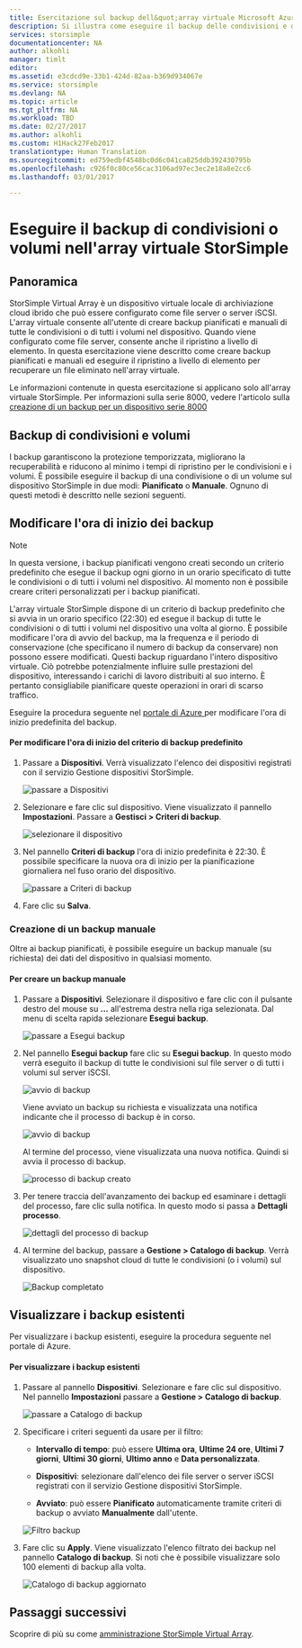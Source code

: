 ```yaml
---
title: Esercitazione sul backup dell&quot;array virtuale Microsoft Azure StorSimple | Documentazione Microsoft
description: Si illustra come eseguire il backup delle condivisioni e dei volumi di StorSimple Virtual Array.
services: storsimple
documentationcenter: NA
author: alkohli
manager: timlt
editor: 
ms.assetid: e3cdcd9e-33b1-424d-82aa-b369d934067e
ms.service: storsimple
ms.devlang: NA
ms.topic: article
ms.tgt_pltfrm: NA
ms.workload: TBD
ms.date: 02/27/2017
ms.author: alkohli
ms.custom: H1Hack27Feb2017
translationtype: Human Translation
ms.sourcegitcommit: ed759edbf4548bc0d6c041ca825ddb392430795b
ms.openlocfilehash: c926f0c80ce56cac3106ad97ec3ec2e18a8e2cc6
ms.lasthandoff: 03/01/2017

---
```

# <a name="back-up-shares-or-volumes-on-your-storsimple-virtual-array"></a>Eseguire il backup di condivisioni o volumi nell'array virtuale StorSimple

## <a name="overview"></a>Panoramica

StorSimple Virtual Array è un dispositivo virtuale locale di archiviazione cloud ibrido che può essere configurato come file server o server iSCSI. L'array virtuale consente all'utente di creare backup pianificati e manuali di tutte le condivisioni o di tutti i volumi nel dispositivo. Quando viene configurato come file server, consente anche il ripristino a livello di elemento. In questa esercitazione viene descritto come creare backup pianificati e manuali ed eseguire il ripristino a livello di elemento per recuperare un file eliminato nell'array virtuale.

Le informazioni contenute in questa esercitazione si applicano solo all'array virtuale StorSimple. Per informazioni sulla serie 8000, vedere l'articolo sulla [creazione di un backup per un dispositivo serie 8000](storsimple-manage-backup-policies-u2.md)

## <a name="back-up-shares-and-volumes"></a>Backup di condivisioni e volumi

I backup garantiscono la protezione temporizzata, migliorano la recuperabilità e riducono al minimo i tempi di ripristino per le condivisioni e i volumi. È possibile eseguire il backup di una condivisione o di un volume sul dispositivo StorSimple in due modi: **Pianificato** o **Manuale**. Ognuno di questi metodi è descritto nelle sezioni seguenti.

## <a name="change-the-backup-start-time"></a>Modificare l'ora di inizio dei backup

> [!NOTE]
> In questa versione, i backup pianificati vengono creati secondo un criterio predefinito che esegue il backup ogni giorno in un orario specificato di tutte le condivisioni o di tutti i volumi nel dispositivo. Al momento non è possibile creare criteri personalizzati per i backup pianificati.


L'array virtuale StorSimple dispone di un criterio di backup predefinito che si avvia in un orario specifico (22:30) ed esegue il backup di tutte le condivisioni o di tutti i volumi nel dispositivo una volta al giorno. È possibile modificare l'ora di avvio del backup, ma la frequenza e il periodo di conservazione (che specificano il numero di backup da conservare) non possono essere modificati. Questi backup riguardano l'intero dispositivo virtuale. Ciò potrebbe potenzialmente influire sulle prestazioni del dispositivo, interessando i carichi di lavoro distribuiti al suo interno. È pertanto consigliabile pianificare queste operazioni in orari di scarso traffico.

 Eseguire la procedura seguente nel [portale di Azure ](https://portal.azure.com/) per modificare l'ora di inizio predefinita del backup.

#### <a name="to-change-the-start-time-for-the-default-backup-policy"></a>Per modificare l'ora di inizio del criterio di backup predefinito

1. Passare a **Dispositivi**. Verrà visualizzato l'elenco dei dispositivi registrati con il servizio Gestione dispositivi StorSimple. 
   
    ![passare a Dispositivi](./media/storsimple-virtual-array-backup/changebuschedule1.png)

2. Selezionare e fare clic sul dispositivo. Viene visualizzato il pannello **Impostazioni**. Passare a **Gestisci > Criteri di backup**.
   
    ![selezionare il dispositivo](./media/storsimple-virtual-array-backup/changebuschedule2.png)

3. Nel pannello **Criteri di backup** l'ora di inizio predefinita è 22:30. È possibile specificare la nuova ora di inizio per la pianificazione giornaliera nel fuso orario del dispositivo.
   
    ![passare a Criteri di backup](./media/storsimple-virtual-array-backup/changebuschedule5.png)

4. Fare clic su **Salva**.

### <a name="take-a-manual-backup"></a>Creazione di un backup manuale

Oltre ai backup pianificati, è possibile eseguire un backup manuale (su richiesta) dei dati del dispositivo in qualsiasi momento.

#### <a name="to-create-a-manual-backup"></a>Per creare un backup manuale

1. Passare a **Dispositivi**. Selezionare il dispositivo e fare clic con il pulsante destro del mouse su **...** all'estrema destra nella riga selezionata. Dal menu di scelta rapida selezionare **Esegui backup**.
   
    ![passare a Esegui backup](./media/storsimple-virtual-array-backup/takebackup1m.png)

2. Nel pannello **Esegui backup** fare clic su **Esegui backup**. In questo modo verrà eseguito il backup di tutte le condivisioni sul file server o di tutti i volumi sul server iSCSI. 
   
    ![avvio di backup](./media/storsimple-virtual-array-backup/takebackup2m.png)
   
    Viene avviato un backup su richiesta e visualizzata una notifica indicante che il processo di backup è in corso.
   
    ![avvio di backup](./media/storsimple-virtual-array-backup/takebackup3m.png) 
   
    Al termine del processo, viene visualizzata una nuova notifica. Quindi si avvia il processo di backup.
   
    ![processo di backup creato](./media/storsimple-virtual-array-backup/takebackup4m.png)

3. Per tenere traccia dell'avanzamento dei backup ed esaminare i dettagli del processo, fare clic sulla notifica. In questo modo si passa a **Dettagli processo**.
   
     ![dettagli del processo di backup](./media/storsimple-virtual-array-backup/takebackup5m.png)

4. Al termine del backup, passare a **Gestione > Catalogo di backup**. Verrà visualizzato uno snapshot cloud di tutte le condivisioni (o i volumi) sul dispositivo.
   
    ![Backup completato](./media/storsimple-virtual-array-backup/takebackup19m.png) 

## <a name="view-existing-backups"></a>Visualizzare i backup esistenti
Per visualizzare i backup esistenti, eseguire la procedura seguente nel portale di Azure.

#### <a name="to-view-existing-backups"></a>Per visualizzare i backup esistenti

1. Passare al pannello **Dispositivi**. Selezionare e fare clic sul dispositivo. Nel pannello **Impostazioni** passare a **Gestione > Catalogo di backup**.
   
    ![passare a Catalogo di backup](./media/storsimple-virtual-array-backup/viewbackups1.png)
2. Specificare i criteri seguenti da usare per il filtro:
   
    - **Intervallo di tempo**: può essere **Ultima ora**, **Ultime 24 ore**, **Ultimi 7 giorni**, **Ultimi 30 giorni**, **Ultimo anno** e **Data personalizzata**.
    
    - **Dispositivi**: selezionare dall'elenco dei file server o server iSCSI registrati con il servizio Gestione dispositivi StorSimple.
   
    - **Avviato**: può essere **Pianificato** automaticamente tramite criteri di backup o avviato **Manualmente** dall'utente.
   
    ![Filtro backup](./media/storsimple-virtual-array-backup/viewbackups2.png)

3. Fare clic su **Apply**. Viene visualizzato l'elenco filtrato dei backup nel pannello **Catalogo di backup**. Si noti che è possibile visualizzare solo 100 elementi di backup alla volta.
   
    ![Catalogo di backup aggiornato](./media/storsimple-virtual-array-backup/viewbackups3.png)

## <a name="next-steps"></a>Passaggi successivi

Scoprire di più su come [amministrazione StorSimple Virtual Array](storsimple-ova-web-ui-admin.md).


